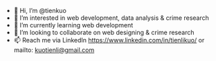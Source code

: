 - 👋 Hi, I’m @tienkuo
- 👀 I’m interested in web development, data analysis & crime research
- 🌱 I’m currently learning web development
- 💞️ I’m looking to collaborate on web designing & crime research
- 📫 Reach me via LinkedIn https://www.linkedin.com/in/tienlikuo/ or mailto: kuotienli@gmail.com

<!---
tienkuo/tienkuo is a ✨ special ✨ repository because its `README.md` (this file) appears on your GitHub profile.
You can click the Preview link to take a look at your changes.
--->
